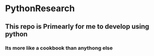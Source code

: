 # PythonResearch
## This repo is Primearly for me to develop using python
### Its more like a cookbook than anythong else